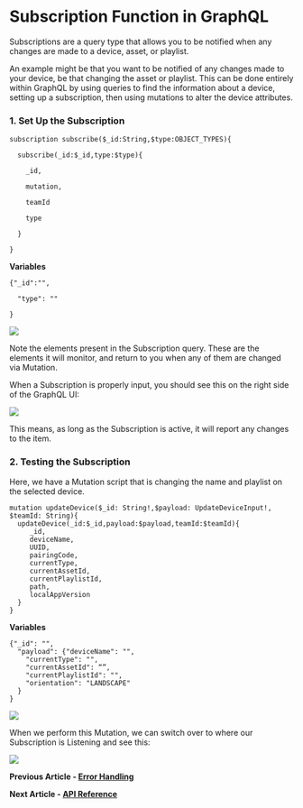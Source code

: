# Subscription Function in GraphQL

Subscriptions are a query type that allows you to be notified when any changes are made to a device, asset, or playlist.

An example might be that you want to be notified of any changes made to your device, be that changing the asset or playlist. This can be done entirely within GraphQL by using queries to find the information about a device, setting up a subscription, then using mutations to alter the device attributes.

### **1. Set Up the Subscription**

```
subscription subscribe($_id:String,$type:OBJECT_TYPES){  
  
  subscribe(_id:$_id,type:$type){  
  
    _id,  
  
    mutation,  
  
    teamId  
  
    type  
  
  }  
  
}
```

**Variables**

```
{"_id":"",  
  
  "type": ""  
  
}
```

![](https://support.optisigns.com/hc/article_attachments/36558469943443)

Note the elements present in the Subscription query. These are the elements it will monitor, and return to you when any of them are changed via Mutation.

When a Subscription is properly input, you should see this on the right side of the GraphQL UI:

![](https://support.optisigns.com/hc/article_attachments/36558442820115)

This means, as long as the Subscription is active, it will report any changes to the item.

### **2. Testing the Subscription**

Here, we have a Mutation script that is changing the name and playlist on the selected device.

```
mutation updateDevice($_id: String!,$payload: UpdateDeviceInput!, $teamId: String){  
  updateDevice(_id:$_id,payload:$payload,teamId:$teamId){  
     _id,  
     deviceName,  
     UUID,  
     pairingCode,  
     currentType,  
     currentAssetId,  
     currentPlaylistId,  
     path,  
     localAppVersion  
  }  
}
```

**Variables**

```
{"_id": "",  
  "payload": {"deviceName": "",  
    "currentType": "",  
    "currentAssetId": “”,  
    "currentPlaylistId": "",  
    "orientation": "LANDSCAPE"  
  }   
} 
```

![](https://support.optisigns.com/hc/article_attachments/36558442824211)

When we perform this Mutation, we can switch over to where our Subscription is Listening and see this:

![](https://support.optisigns.com/hc/article_attachments/36558469955603)

**Previous Article - [Error Handling](https://support.optisigns.com/hc/en-us/articles/4414564078995-Error-Handling)**

**Next Article - [API Reference](https://support.optisigns.com/hc/en-us/articles/4414558392339-API-Reference)**